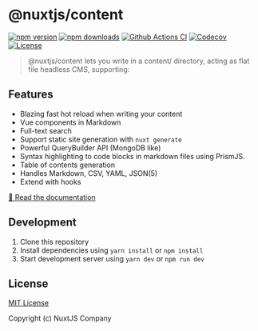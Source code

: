# @nuxtjs/content

[![npm version][npm-version-src]][npm-version-href]
[![npm downloads][npm-downloads-src]][npm-downloads-href]
[![Github Actions CI][github-actions-ci-src]][github-actions-ci-href]
[![Codecov][codecov-src]][codecov-href]
[![License][license-src]][license-href]

> @nuxtjs/content lets you write in a content/ directory, acting as flat file headless CMS, supporting:

## Features

- Blazing fast hot reload when writing your content
- Vue components in Markdown
- Full-text search
- Support static site generation with `nuxt generate`
- Powerful QueryBuilder API (MongoDB like)
- Syntax highlighting to code blocks in markdown files using PrismJS.
- Table of contents generation
- Handles Markdown, CSV, YAML, JSON(5)
- Extend with hooks

[📖 Read the documentation](https://content.nuxtjs.org)

## Development

1. Clone this repository
2. Install dependencies using `yarn install` or `npm install`
3. Start development server using `yarn dev` or `npm run dev`

## License

[MIT License](./LICENSE)

Copyright (c) NuxtJS Company

<!-- Badges -->
[npm-version-src]: https://img.shields.io/npm/v/@nuxtjs/content/latest.svg
[npm-version-href]: https://npmjs.com/package/@nuxtjs/content

[npm-downloads-src]: https://img.shields.io/npm/dt/@nuxtjs/content.svg
[npm-downloads-href]: https://npmjs.com/package/@nuxtjs/content

[github-actions-ci-src]: https://github.com/nuxt-company/content-module/workflows/ci/badge.svg
[github-actions-ci-href]: https://github.com/nuxt-company/content-module/actions?query=workflow%3Aci

[codecov-src]: https://img.shields.io/codecov/c/github/nuxt-company/content-module.svg
[codecov-href]: https://codecov.io/gh/nuxt-company/content-module

[license-src]: https://img.shields.io/npm/l/@nuxtjs/content.svg
[license-href]: https://npmjs.com/package/@nuxtjs/content
